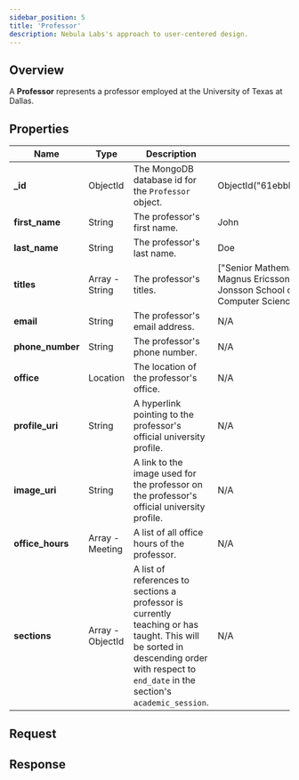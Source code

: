 ```yaml
---
sidebar_position: 5
title: 'Professor'
description: Nebula Labs's approach to user-centered design.
---
```


## Overview

A **Professor** represents a professor employed at the University of Texas at Dallas.

## Properties

| Name             | Type             | Description                                                                                                                                                                               | Example                                                                                                                           |
| ---------------- | ---------------- | ----------------------------------------------------------------------------------------------------------------------------------------------------------------------------------------- | --------------------------------------------------------------------------------------------------------------------------------- |
| **\_id**         | ObjectId         | The MongoDB database id for the `Professor` object.                                                                                                                                       | ObjectId("61ebbb126e3659537e8a14d6")                                                                                              |
| **first_name**   | String           | The professor's first name.                                                                                                                                                               | John                                                                                                                              |
| **last_name**    | String           | The professor's last name.                                                                                                                                                                | Doe                                                                                                                               |
| **titles**       | Array - String   | The professor's titles.                                                                                                                                                                   | ["Senior Mathematics Lecturer"], ["Lars Magnus Ericsson Chair", "Dean – Erik Jonsson School of Engineering and Computer Science"] |
| **email**        | String           | The professor's email address.                                                                                                                                                            | N/A                                                                                                                               |
| **phone_number** | String           | The professor's phone number.                                                                                                                                                             | N/A                                                                                                                               |
| **office**       | Location         | The location of the professor's office.                                                                                                                                                   | N/A                                                                                                                               |
| **profile_uri**  | String           | A hyperlink pointing to the professor's official university profile.                                                                                                                      | N/A                                                                                                                               |
| **image_uri**    | String           | A link to the image used for the professor on the professor's official university profile.                                                                                                | N/A                                                                                                                               |
| **office_hours** | Array - Meeting  | A list of all office hours of the professor.                                                                                                                                              | N/A                                                                                                                               |
| **sections**     | Array - ObjectId | A list of references to sections a professor is currently teaching or has taught. This will be sorted in descending order with respect to `end_date` in the section's `academic_session`. | N/A                                                                                                                               |

## Request

## Response
